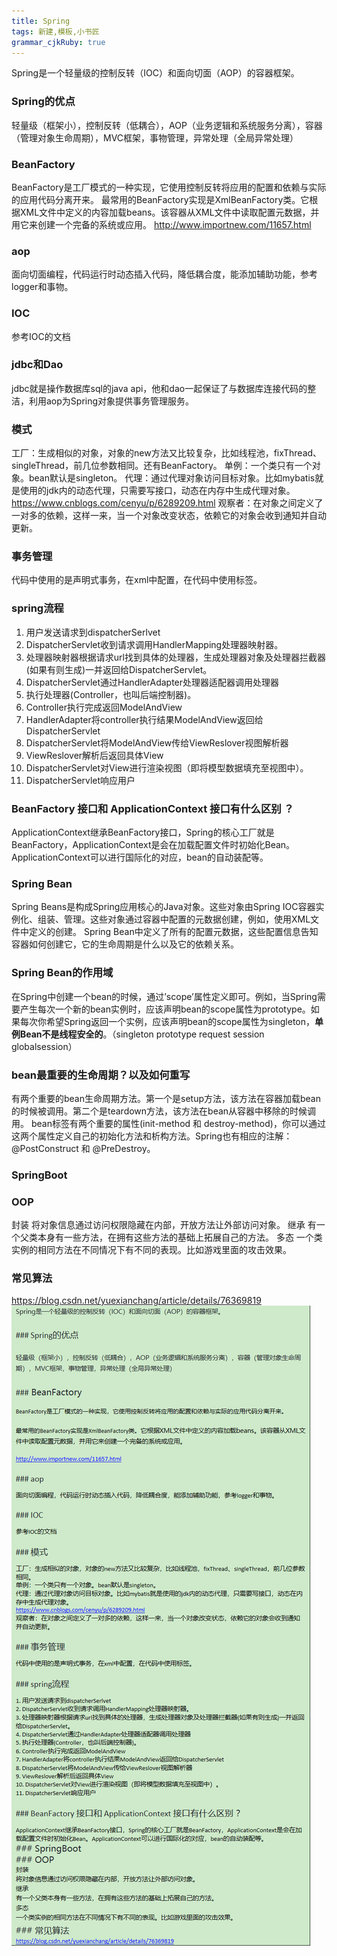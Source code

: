 ```yaml
---
title: Spring
tags: 新建,模板,小书匠
grammar_cjkRuby: true
---
```


Spring是一个轻量级的控制反转（IOC）和面向切面（AOP）的容器框架。
### Spring的优点
轻量级（框架小），控制反转（低耦合），AOP（业务逻辑和系统服务分离），容器（管理对象生命周期），MVC框架，事物管理，异常处理（全局异常处理）
### BeanFactory
BeanFactory是工厂模式的一种实现，它使用控制反转将应用的配置和依赖与实际的应用代码分离开来。
最常用的BeanFactory实现是XmlBeanFactory类。它根据XML文件中定义的内容加载beans。该容器从XML文件中读取配置元数据，并用它来创建一个完备的系统或应用。
http://www.importnew.com/11657.html
### aop
面向切面编程，代码运行时动态插入代码，降低耦合度，能添加辅助功能，参考logger和事物。
### IOC
参考IOC的文档
### jdbc和Dao
jdbc就是操作数据库sql的java api，他和dao一起保证了与数据库连接代码的整洁，利用aop为Spring对象提供事务管理服务。

### 模式
工厂：生成相似的对象，对象的new方法又比较复杂，比如线程池，fixThread、singleThread，前几位参数相同。还有BeanFactory。
单例：一个类只有一个对象。bean默认是singleton。
代理：通过代理对象访问目标对象。比如mybatis就是使用的jdk内的动态代理，只需要写接口，动态在内存中生成代理对象。
https://www.cnblogs.com/cenyu/p/6289209.html
观察者：在对象之间定义了一对多的依赖，这样一来，当一个对象改变状态，依赖它的对象会收到通知并自动更新。
### 事务管理
代码中使用的是声明式事务，在xml中配置，在代码中使用标签。
### spring流程
1. 用户发送请求到dispatcherSerlvet
2. DispatcherServlet收到请求调用HandlerMapping处理器映射器。
3. 处理器映射器根据请求url找到具体的处理器，生成处理器对象及处理器拦截器(如果有则生成)一并返回给DispatcherServlet。
4. DispatcherServlet通过HandlerAdapter处理器适配器调用处理器
5. 执行处理器(Controller，也叫后端控制器)。
6. Controller执行完成返回ModelAndView
7. HandlerAdapter将controller执行结果ModelAndView返回给DispatcherServlet
8. DispatcherServlet将ModelAndView传给ViewReslover视图解析器
9. ViewReslover解析后返回具体View
10. DispatcherServlet对View进行渲染视图（即将模型数据填充至视图中）。
11. DispatcherServlet响应用户
### BeanFactory 接口和 ApplicationContext 接口有什么区别 ？
ApplicationContext继承BeanFactory接口，Spring的核心工厂就是BeanFactory，ApplicationContext是会在加载配置文件时初始化Bean。ApplicationContext可以进行国际化的对应，bean的自动装配等。
### Spring Bean
Spring Beans是构成Spring应用核心的Java对象。这些对象由Spring IOC容器实例化、组装、管理。这些对象通过容器中配置的元数据创建，例如，使用XML文件中定义的创建。
Spring Bean中定义了所有的配置元数据，这些配置信息告知容器如何创建它，它的生命周期是什么以及它的依赖关系。
### Spring Bean的作用域
在Spring中创建一个bean的时候，通过’scope’属性定义即可。例如，当Spring需要产生每次一个新的bean实例时，应该声明bean的scope属性为prototype。如果每次你希望Spring返回一个实例，应该声明bean的scope属性为singleton，**单例Bean不是线程安全的**。（singleton prototype request session globalsession）
### bean最重要的生命周期？以及如何重写
有两个重要的bean生命周期方法。第一个是setup方法，该方法在容器加载bean的时候被调用。第二个是teardown方法，该方法在bean从容器中移除的时候调用。
bean标签有两个重要的属性(init-method 和 destroy-method)，你可以通过这两个属性定义自己的初始化方法和析构方法。Spring也有相应的注解：@PostConstruct 和 @PreDestroy。
### SpringBoot
### OOP
封装
将对象信息通过访问权限隐藏在内部，开放方法让外部访问对象。
继承
有一个父类本身有一些方法，在拥有这些方法的基础上拓展自己的方法。
多态
一个类实例的相同方法在不同情况下有不同的表现。比如游戏里面的攻击效果。
### 常见算法
https://blog.csdn.net/yuexianchang/article/details/76369819
![enter description here](./images/1524756340469.jpg)